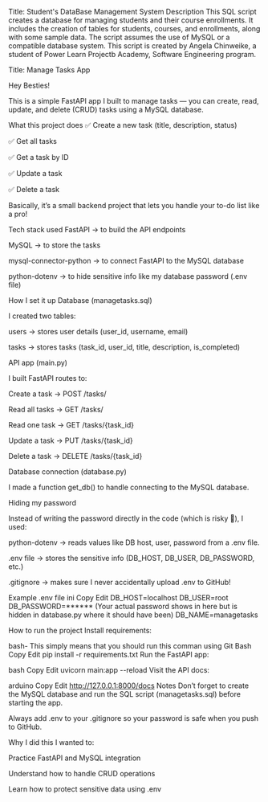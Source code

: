 Title: Student's DataBase Management System
Description
This SQL script creates a database for managing students and their course enrollments.
It includes the creation of tables for students, courses, and enrollments, along with some sample data.
The script assumes the use of MySQL or a compatible database system.
This script is created by Angela Chinweike, a student of Power Learn Projectb Academy,  Software Engineering program.

Title: Manage Tasks App

Hey Besties!

This is a simple FastAPI app I built to manage tasks — you can create, read, update, and delete (CRUD) tasks using a MySQL database.

What this project does
✅ Create a new task (title, description, status)

✅ Get all tasks

✅ Get a task by ID

✅ Update a task

✅ Delete a task

Basically, it’s a small backend project that lets you handle your to-do list like a pro!


Tech stack used
FastAPI → to build the API endpoints

MySQL → to store the tasks

mysql-connector-python → to connect FastAPI to the MySQL database

python-dotenv → to hide sensitive info like my database password (.env file)

How I set it up
Database (managetasks.sql)

I created two tables:

users → stores user details (user_id, username, email)

tasks → stores tasks (task_id, user_id, title, description, is_completed)

API app (main.py)

I built FastAPI routes to:

Create a task → POST /tasks/

Read all tasks → GET /tasks/

Read one task → GET /tasks/{task_id}

Update a task → PUT /tasks/{task_id}

Delete a task → DELETE /tasks/{task_id}

Database connection (database.py)

I made a function get_db() to handle connecting to the MySQL database.



Hiding my password

Instead of writing the password directly in the code (which is risky 😬), I used:

python-dotenv → reads values like DB host, user, password from a .env file.

.env file → stores the sensitive info (DB_HOST, DB_USER, DB_PASSWORD, etc.)

.gitignore → makes sure I never accidentally upload .env to GitHub!


Example .env file
ini
Copy
Edit
DB_HOST=localhost
DB_USER=root
DB_PASSWORD=****** (Your actual password shows in here but is hidden in database.py where it should have been)
DB_NAME=managetasks

How to run the project
Install requirements:

bash- This simply means that you should run this comman using Git Bash
Copy
Edit
pip install -r requirements.txt
Run the FastAPI app:


bash
Copy
Edit
uvicorn main:app --reload
Visit the API docs:

arduino
Copy
Edit
http://127.0.0.1:8000/docs
Notes
Don’t forget to create the MySQL database and run the SQL script (managetasks.sql) before starting the app.

Always add .env to your .gitignore so your password is safe when you push to GitHub.

Why I did this
I wanted to:

Practice FastAPI and MySQL integration

Understand how to handle CRUD operations

Learn how to protect sensitive data using .env